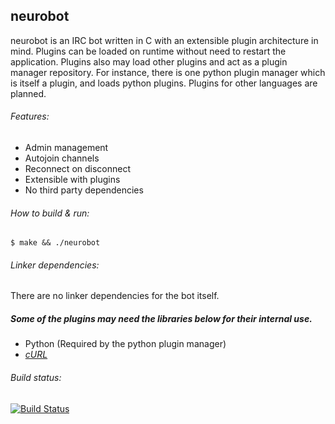 ## neurobot
neurobot is an IRC bot written in C with an extensible plugin architecture in mind. Plugins can be loaded on runtime without need to restart the application. Plugins also may load other plugins and act as a plugin manager repository. For instance, there is one python plugin manager which is itself a plugin, and loads python plugins. Plugins for other languages are planned.

###### Features:
 - Admin management
 - Autojoin channels
 - Reconnect on disconnect
 - Extensible with plugins
 - No third party dependencies

###### How to build & run:
	$ make && ./neurobot

###### Linker dependencies: 
There are no linker dependencies for the bot itself.

##### Some of the plugins may need the libraries below for their internal use.
 - Python (Required by the python plugin manager)
 - *[cURL](http://curl.haxx.se/libcurl/)* 
 
###### Build status:
[![Build Status](https://secure.travis-ci.org/neuro-sys/neuro-bot.png)](http://travis-ci.org/neuro-sys/neuro-bot)

